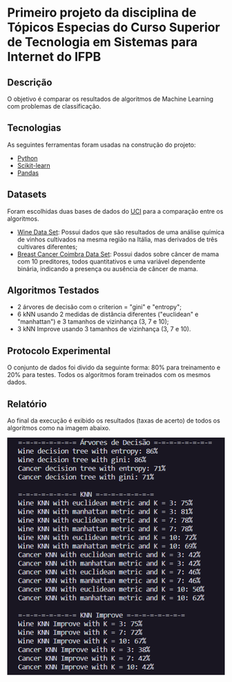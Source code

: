 # Primeiro projeto da disciplina de Tópicos Especias do Curso Superior de Tecnologia em Sistemas para Internet do IFPB

## Descrição

O objetivo é comparar os resultados de algoritmos de Machine Learning com problemas de classificação.

## Tecnologias

As seguintes ferramentas foram usadas na construção do projeto:

- [Python](https://www.python.org/)
- [Scikit-learn](https://scikit-learn.org/stable/)
- [Pandas](https://pandas.pydata.org/)

## Datasets

Foram escolhidas duas bases de dados do [UCI](https://archive.ics.uci.edu/ml/index.php) para a comparação entre os algoritmos.

- [Wine Data Set](https://archive.ics.uci.edu/ml/datasets/Wine): Possui dados que são resultados de uma análise química de vinhos cultivados na mesma região na Itália, mas derivados de três cultivares diferentes;
- [Breast Cancer Coimbra Data Set](https://archive.ics.uci.edu/ml/datasets/Breast+Cancer+Coimbra): Possui dados sobre câncer de mama com 10 preditores, todos quantitativos e uma variável dependente binária, indicando a presença ou ausência de câncer de mama.

## Algoritmos Testados

- 2 árvores de decisão com o criterion = "gini" e "entropy";
- 6 kNN usando 2 medidas de distância diferentes ("euclidean" e "manhattan") e 3 tamanhos de vizinhança (3, 7 e 10);
- 3 kNN Improve usando 3 tamanhos de vizinhança (3, 7 e 10).

## Protocolo Experimental

O conjunto de dados foi divido da seguinte forma: 80% para treinamento e 20% para testes. Todos os algoritmos foram treinados com os mesmos dados.

## Relatório

Ao final da execução é exibido os resultados (taxas de acerto) de todos os algoritmos como na imagem abaixo.

![Resultado](screenshots/resultado.png)
